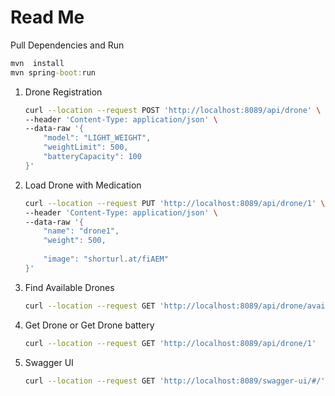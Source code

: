 # Read Me 

Pull Dependencies and Run
```cmd
mvn  install
mvn spring-boot:run
```



1. Drone Registration

    ```bash
    curl --location --request POST 'http://localhost:8089/api/drone' \
    --header 'Content-Type: application/json' \
    --data-raw '{
        "model": "LIGHT_WEIGHT",
        "weightLimit": 500,
        "batteryCapacity": 100
    }'
    ```

2. Load Drone with Medication
    
    ```bash
    curl --location --request PUT 'http://localhost:8089/api/drone/1' \
    --header 'Content-Type: application/json' \
    --data-raw '{
        "name": "drone1",
        "weight": 500,
      
        "image": "shorturl.at/fiAEM"
    }'
    ```

3. Find Available Drones
    ```bash
    curl --location --request GET 'http://localhost:8089/api/drone/available'
    ```

4. Get Drone or Get Drone battery
    ```bash
    curl --location --request GET 'http://localhost:8089/api/drone/1'
    ```

5. Swagger UI
    ```bash
    curl --location --request GET 'http://localhost:8089/swagger-ui/#/'
    ```
  